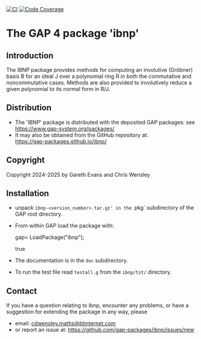 [![CI](https://github.com/gap-packages/ibnp/actions/workflows/CI.yml/badge.svg)](https://github.com/gap-packages/ibnp/actions/workflows/CI.yml)
[![Code Coverage](https://codecov.io/github/gap-packages/ibnp/coverage.svg?branch=master&token=)](https://codecov.io/gh/gap-packages/ibnp)

# The GAP 4 package 'ibnp' 

## Introduction

The IBNP package provides methods for computing an involutive (Gröbner) 
basis B for an ideal J over a polynomial ring R in both the commutative 
and noncommutative cases. Methods are also provided to involutively reduce 
a given polynomial to its normal form in R/J.

## Distribution

 * The 'IBNP' package is distributed with the deposited GAP packages: see
     <https://www.gap-system.org/packages/>
 * It may also be obtained from the GitHub repository at:  
  <https://gap-packages.github.io/ibnp/>

## Copyright

Copyright 2024-2025 by Gareth Evans and Chris Wensley

## Installation

 * unpack `ibnp-<version_number>.tar.gz' in the `pkg` subdirectory of the GAP root directory.
 * From within GAP load the package with:

    gap> LoadPackage("ibnp");

    true

 * The documentation is in the `doc` subdirectory.
 * To run the test file read `testall.g` from the `ibnp/tst/` directory. 

Contact
-------
If you have a question relating to ibnp, encounter any problems, or have a suggestion for extending the package in any way, please 
 * email: cdwensley.maths@btinternet.com 
 * or report an issue at: https://github.com/gap-packages/ibnp/issues/new 
